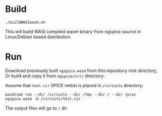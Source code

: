 # Build

```
./buildWASIwasm.sh
```

This will build WASI compiled wasm binary from ngspice source in Linux/Debian based distribution.

# Run

Download previously built `ngspice.wasm` from this repository root directory, Or build and copy it from `ngspice/src/` directory:

Assume that `test.cir` SPICE netlist is placed in `/circuits` directory:

```
wasmtime run --dir /circuits --dir /tmp --dir / --dir /proc ngspice.wasm -b /circuits/test.cir
```

The output files will go to `/` dir.

